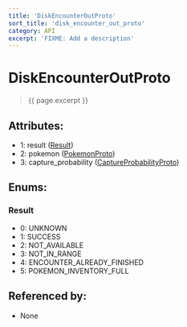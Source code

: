 ```yaml
---
title: 'DiskEncounterOutProto'
sort_title: 'disk_encounter_out_proto'
category: API
excerpt: 'FIXME: Add a description'
---
```


[comment]: <> (THIS PART IS GENERATED - AKA DON'T EDIT THIS PART MANUALLY)

# DiskEncounterOutProto

> {{ page.excerpt }}

## Attributes:

- 1: result ([Result](#result))
- 2: pokemon ([PokemonProto](../PokemonProto/))
- 3: capture_probability ([CaptureProbabilityProto](../CaptureProbabilityProto/))

## Enums:

### Result
- 0: UNKNOWN
- 1: SUCCESS
- 2: NOT_AVAILABLE
- 3: NOT_IN_RANGE
- 4: ENCOUNTER_ALREADY_FINISHED
- 5: POKEMON_INVENTORY_FULL

## Referenced by:

- None

[comment]: <> (YOU CAN EDIT AFTER THIS)
